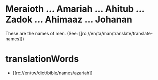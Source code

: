 # Meraioth ... Amariah ... Ahitub ... Zadok ... Ahimaaz ... Johanan

These are the names of men. (See: [[rc://en/ta/man/translate/translate-names]])

# translationWords

* [[rc://en/tw/dict/bible/names/azariah]]